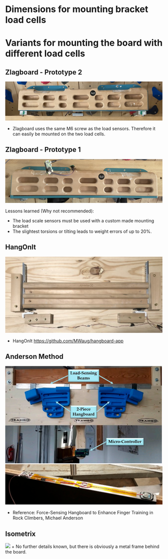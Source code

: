 # Dimensions for mounting bracket load cells

# Variants for mounting the board with different load cells

## Zlagboard - Prototype 2
<img src="./smart_hangboard_v2.png" width="500"/>

+ Zlagboard uses the same M6 screw as the load sensors. Therefore it can easily be mounted on the two load cells.

## Zlagboard - Prototype 1
<img src="./4_load_cells/smart_hangboard_v1.png" width="500"/>

Lessons learned (Why not recommended):
+ The load scale sensors must be used with a custom made mounting bracket
+ The slightest torsions or tilting leads to weight errors of up to 20%. 

## HangOnIt
<img src="./MWaug-BoardMount.png" width="500"/>

+ HangOnIt https://github.com/MWaug/hangboard-app

## Anderson Method
<img src="./Anderson/AndersonSetup.png" width="500"/>
<img src="./Anderson/AndersonSensorsMount.png" width="500"/>

+ Reference: Force-Sensing Hangboard to Enhance Finger Training in Rock Climbers, Michael Anderson


## Isometrix
<img src="./IsometrixBoard.png" width="500"/>
+ No further details known, but there is obviously a metal frame behind the board.